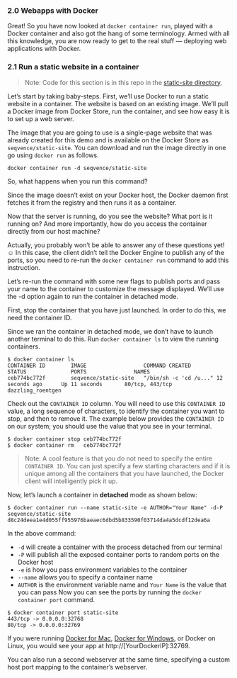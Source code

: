 ### 2.0 Webapps with Docker
Great! So you have now looked at `docker container run`, played with a Docker container and also got the hang of some terminology. Armed with all this knowledge, you are now ready to get to the real stuff — deploying web applications with Docker.

### 2.1 Run a static website in a container

> Note: Code for this section is in this repo in the [static-site directory](https://github.com/docker/labs/tree/master/beginner/static-site).

Let’s start by taking baby-steps. First, we’ll use Docker to run a static website in a container. The website is based on an existing image. We’ll pull a Docker image from Docker Store, run the container, and see how easy it is to set up a web server.

The image that you are going to use is a single-page website that was already created for this demo and is available on the Docker Store as `seqvence/static-site`. You can download and run the image directly in one go using `docker run` as follows.

```
docker container run -d seqvence/static-site
```

So, what happens when you run this command?

Since the image doesn’t exist on your Docker host, the Docker daemon first fetches it from the registry and then runs it as a container.

Now that the server is running, do you see the website? What port is it running on? And more importantly, how do you access the container directly from our host machine?

Actually, you probably won’t be able to answer any of these questions yet! ☺ In this case, the client didn’t tell the Docker Engine to publish any of the ports, so you need to re-run the `docker container run` command to add this instruction.

Let’s re-run the command with some new flags to publish ports and pass your name to the container to customize the message displayed. We’ll use the -d option again to run the container in detached mode.

First, stop the container that you have just launched. In order to do this, we need the container ID.

Since we ran the container in detached mode, we don’t have to launch another terminal to do this. Run `docker container ls` to view the running containers.

```
$ docker container ls
CONTAINER ID        IMAGE                  COMMAND CREATED             STATUS              PORTS               NAMES
ceb774bc772f        seqvence/static-site   "/bin/sh -c 'cd /u..." 12 seconds ago      Up 11 seconds       80/tcp, 443/tcp     dazzling_roentgen
```

Check out the `CONTAINER ID` column. You will need to use this `CONTAINER ID` value, a long sequence of characters, to identify the container you want to stop, and then to remove it. The example below provides the `CONTAINER ID` on our system; you should use the value that you see in your terminal.

```
$ docker container stop ceb774bc772f
$ docker container rm   ceb774bc772f
```
> Note: A cool feature is that you do not need to specify the entire `CONTAINER ID`. You can just specify a few starting characters and if it is unique among all the containers that you have launched, the Docker client will intelligently pick it up.

Now, let’s launch a container in **detached** mode as shown below:
```
$ docker container run --name static-site -e AUTHOR="Your Name" -d-P seqvence/static-site
d8c24deea1e4d055ff955976baeaec6dbd5b833590f03714da4a5dcdf12dea6a
```

In the above command:

- `-d` will create a container with the process detached from our terminal
- `-P` will publish all the exposed container ports to random ports on the Docker host
- `-e` is how you pass environment variables to the container
- `--name` allows you to specify a container name
- `AUTHOR` is the environment variable name and `Your Name` is the value that you can pass
Now you can see the ports by running the `docker container port` command.

```
$ docker container port static-site
443/tcp -> 0.0.0.0:32768
80/tcp -> 0.0.0.0:32769
```

If you were running [Docker for Mac](https://docs.docker.com/docker-for-mac/), [Docker for Windows](https://docs.docker.com/docker-for-windows/), or Docker on Linux, you would see your app at http://[YourDockerIP]:32769.

You can also run a second webserver at the same time, specifying a custom host port mapping to the container’s webserver.
